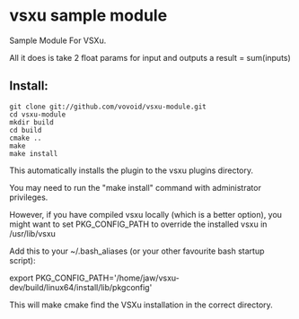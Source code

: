 vsxu sample module
==================

Sample Module For VSXu.

All it does is take 2 float params for input and outputs a result = sum(inputs)

Install:
---

    git clone git://github.com/vovoid/vsxu-module.git
    cd vsxu-module
    mkdir build
    cd build
    cmake ..
    make
    make install

This automatically installs the plugin to the vsxu plugins directory.

You may need to run the "make install" command with administrator privileges.

However, if you have compiled vsxu locally (which is a better option), 
you might want to set PKG_CONFIG_PATH to override the installed vsxu in
/usr/lib/vsxu

Add this to your ~/.bash_aliases (or your other favourite bash startup script):

  export PKG_CONFIG_PATH='/home/jaw/vsxu-dev/build/linux64/install/lib/pkgconfig'

This will make cmake find the VSXu installation in the correct directory.